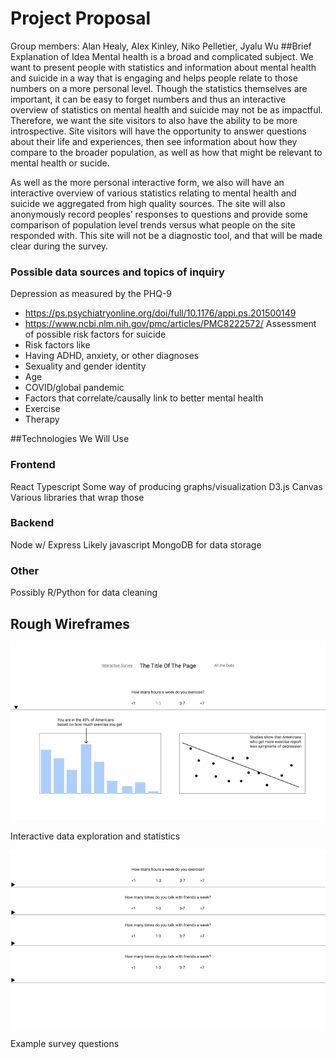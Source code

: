 Project Proposal
===
Group members: Alan Healy, Alex Kinley, Niko Pelletier, Jyalu Wu
##Brief Explanation of Idea
Mental health is a broad and complicated subject. We want to present people with statistics and information about mental health and suicide in a way that is engaging and helps people relate to those numbers on a more personal level. Though the statistics themselves are important, it can be easy to forget numbers and thus an interactive overview of statistics on mental health and suicide may not be as impactful. Therefore, we want the site visitors to also have the ability to be more introspective. Site visitors will have the opportunity to answer questions about their life and experiences, then see information about how they compare to the broader population, as well as how that might be relevant to mental health or sucide. 

As well as the more personal interactive form, we also will have an interactive overview of various statistics relating to mental health and suicide we aggregated from high quality sources. The site will also anonymously record peoples’ responses to questions and provide some comparison of population level trends versus what people on the site responded with. This site will not be a diagnostic tool, and that will be made clear during the survey.

### Possible data sources and topics of inquiry
Depression as measured by the PHQ-9
- https://ps.psychiatryonline.org/doi/full/10.1176/appi.ps.201500149
- https://www.ncbi.nlm.nih.gov/pmc/articles/PMC8222572/
Assessment of possible risk factors for suicide
- Risk factors like
- Having ADHD, anxiety, or other diagnoses
- Sexuality and gender identity
- Age
- COVID/global pandemic
- Factors that correlate/causally link to better mental health
- Exercise
- Therapy

##Technologies We Will Use
### Frontend
React
Typescript
Some way of producing graphs/visualization
D3.js
Canvas
Various libraries that wrap those

### Backend
Node w/ Express
Likely javascript
MongoDB for data storage

### Other
Possibly R/Python for data cleaning


## Rough Wireframes
![data exploration and statistics](screenshots/Frame_2.png)

Interactive data exploration and statistics

![survey](screenshots/Frame_1.png)

Example survey questions

